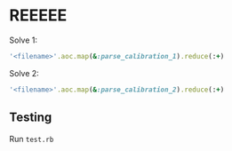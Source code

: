 # REEEEE

Solve 1:
```ruby
'<filename>'.aoc.map(&:parse_calibration_1).reduce(:+)
```

Solve 2:
```ruby
'<filename>'.aoc.map(&:parse_calibration_2).reduce(:+)
```


## Testing

Run `test.rb`
